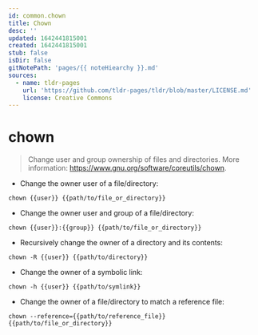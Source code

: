```yaml
---
id: common.chown
title: Chown
desc: ''
updated: 1642441815001
created: 1642441815001
stub: false
isDir: false
gitNotePath: 'pages/{{ noteHiearchy }}.md'
sources:
  - name: tldr-pages
    url: 'https://github.com/tldr-pages/tldr/blob/master/LICENSE.md'
    license: Creative Commons
---
```

# chown

> Change user and group ownership of files and directories.
> More information: <https://www.gnu.org/software/coreutils/chown>.

- Change the owner user of a file/directory:

`chown {{user}} {{path/to/file_or_directory}}`

- Change the owner user and group of a file/directory:

`chown {{user}}:{{group}} {{path/to/file_or_directory}}`

- Recursively change the owner of a directory and its contents:

`chown -R {{user}} {{path/to/directory}}`

- Change the owner of a symbolic link:

`chown -h {{user}} {{path/to/symlink}}`

- Change the owner of a file/directory to match a reference file:

`chown --reference={{path/to/reference_file}} {{path/to/file_or_directory}}`


